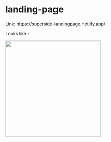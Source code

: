 # landing-page

Link: https://superside-landingpage.netlify.app/

Looks like :

<img src="https://github.com/adityaa-more/landing-page/assets/99107694/8951123c-3983-4b33-8b49-59301b06f6a1" width='300' >
